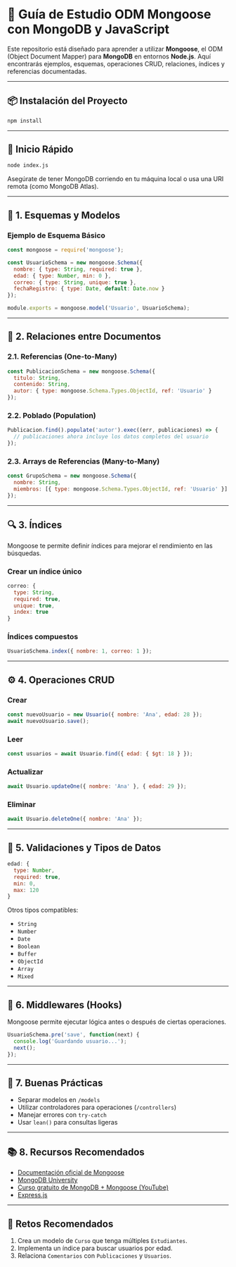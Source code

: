 
# 🧠 Guía de Estudio ODM Mongoose con MongoDB y JavaScript

Este repositorio está diseñado para aprender a utilizar **Mongoose**, el ODM (Object Document Mapper) para **MongoDB** en entornos **Node.js**. Aquí encontrarás ejemplos, esquemas, operaciones CRUD, relaciones, índices y referencias documentadas.

---

## 📦 Instalación del Proyecto

```bash
npm install
```

---

## 🚀 Inicio Rápido

```bash
node index.js
```

Asegúrate de tener MongoDB corriendo en tu máquina local o usa una URI remota (como MongoDB Atlas).

---

## 🧱 1. Esquemas y Modelos

### Ejemplo de Esquema Básico

```js
const mongoose = require('mongoose');

const UsuarioSchema = new mongoose.Schema({
  nombre: { type: String, required: true },
  edad: { type: Number, min: 0 },
  correo: { type: String, unique: true },
  fechaRegistro: { type: Date, default: Date.now }
});

module.exports = mongoose.model('Usuario', UsuarioSchema);
```

---

## 🔗 2. Relaciones entre Documentos

### 2.1. Referencias (One-to-Many)

```js
const PublicacionSchema = new mongoose.Schema({
  titulo: String,
  contenido: String,
  autor: { type: mongoose.Schema.Types.ObjectId, ref: 'Usuario' }
});
```

### 2.2. Poblado (Population)

```js
Publicacion.find().populate('autor').exec((err, publicaciones) => {
  // publicaciones ahora incluye los datos completos del usuario
});
```

### 2.3. Arrays de Referencias (Many-to-Many)

```js
const GrupoSchema = new mongoose.Schema({
  nombre: String,
  miembros: [{ type: mongoose.Schema.Types.ObjectId, ref: 'Usuario' }]
});
```

---

## 🔍 3. Índices

Mongoose te permite definir índices para mejorar el rendimiento en las búsquedas.

### Crear un índice único

```js
correo: {
  type: String,
  required: true,
  unique: true,
  index: true
}
```

### Índices compuestos

```js
UsuarioSchema.index({ nombre: 1, correo: 1 });
```

---

## ⚙️ 4. Operaciones CRUD

### Crear

```js
const nuevoUsuario = new Usuario({ nombre: 'Ana', edad: 28 });
await nuevoUsuario.save();
```

### Leer

```js
const usuarios = await Usuario.find({ edad: { $gt: 18 } });
```

### Actualizar

```js
await Usuario.updateOne({ nombre: 'Ana' }, { edad: 29 });
```

### Eliminar

```js
await Usuario.deleteOne({ nombre: 'Ana' });
```

---

## 🧪 5. Validaciones y Tipos de Datos

```js
edad: {
  type: Number,
  required: true,
  min: 0,
  max: 120
}
```

Otros tipos compatibles:
- `String`
- `Number`
- `Date`
- `Boolean`
- `Buffer`
- `ObjectId`
- `Array`
- `Mixed`

---

## 🔄 6. Middlewares (Hooks)

Mongoose permite ejecutar lógica antes o después de ciertas operaciones.

```js
UsuarioSchema.pre('save', function(next) {
  console.log('Guardando usuario...');
  next();
});
```

---

## 🧰 7. Buenas Prácticas

- Separar modelos en `/models`
- Utilizar controladores para operaciones (`/controllers`)
- Manejar errores con `try-catch`
- Usar `lean()` para consultas ligeras

---

## 📚 8. Recursos Recomendados

- [Documentación oficial de Mongoose](https://mongoosejs.com/)
- [MongoDB University](https://university.mongodb.com/)
- [Curso gratuito de MongoDB + Mongoose (YouTube)](https://www.youtube.com/results?search_query=mongodb+mongoose+nodejs)
- [Express.js](https://expressjs.com/)

---

## 🧠 Retos Recomendados

1. Crea un modelo de `Curso` que tenga múltiples `Estudiantes`.
2. Implementa un índice para buscar usuarios por edad.
3. Relaciona `Comentarios` con `Publicaciones` y `Usuarios`.

